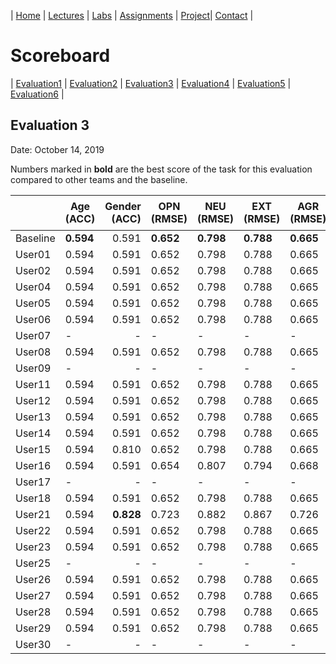 | [Home](../index.md) | [Lectures](../lectures.md) | [Labs](../labs.md) | [Assignments](../assignments.md) | [Project](../project.md)| [Contact](../contact.md) |


# Scoreboard

| [Evaluation1](evaluation1.md) | [Evaluation2](evaluation2.md) | [Evaluation3](evaluation3.md) | [Evaluation4](evaluation4.md) | [Evaluation5](evaluation5.md) | [Evaluation6](evaluation6.md) |

## Evaluation 3

Date: October 14, 2019

Numbers marked in **bold** are the best score of the task for this evaluation compared to other teams and the baseline.


|       | Age (ACC) | Gender (ACC) | OPN (RMSE) | NEU (RMSE) | EXT (RMSE) | AGR (RMSE) | CON (RMSE) | Full Grade |  Rank 🏆 |
|-------|--------------|----------:|------------|------------|------------|------------|------------|------------|-------|
| Baseline|**0.594**|0.591|**0.652**|**0.798**|**0.788**|**0.665**|**0.734**|-|3|
| User01 |0.594|0.591|0.652|0.798|0.788|0.665|0.734|-|3|
| User02 |0.594|0.591|0.652|0.798|0.788|0.665|0.734|-|3|
| User04 |0.594|0.591|0.652|0.798|0.788|0.665|0.734|-|3|
| User05 |0.594|0.591|0.652|0.798|0.788|0.665|0.734|-|3|
| User06 |0.594|0.591|0.652|0.798|0.788|0.665|0.734|-|3|
| User07 |-|-|-|-|-|-|-|-|
| User08 |0.594|0.591|0.652|0.798|0.788|0.665|0.734|-|3|
| User09 |-|-|-|-|-|-|-|-|
| User11 |0.594|0.591|0.652|0.798|0.788|0.665|0.734|-|3|
| User12 |0.594|0.591|0.652|0.798|0.788|0.665|0.734|-|3|
| User13 |0.594|0.591|0.652|0.798|0.788|0.665|0.734|-|3|
| User14 |0.594|0.591|0.652|0.798|0.788|0.665|0.734|-|3|
| User15 |0.594|0.810|0.652|0.798|0.788|0.665|0.734|✅|2|
| User16 |0.594|0.591|0.654|0.807|0.794|0.668|0.743|-|3|
| User17 |-|-|-|-|-|-|-|-|
| User18 |0.594|0.591|0.652|0.798|0.788|0.665|0.734|-|
| User21 |0.594|**0.828**|0.723|0.882|0.867|0.726|0.798|✅|1|
| User22 |0.594|0.591|0.652|0.798|0.788|0.665|0.734|-|3|
| User23 |0.594|0.591|0.652|0.798|0.788|0.665|0.734|-|3|
| User25 |-|-|-|-|-|-|-|-|
| User26 |0.594|0.591|0.652|0.798|0.788|0.665|0.734|-|3|
| User27 |0.594|0.591|0.652|0.798|0.788|0.665|0.734|-|3|
| User28 |0.594|0.591|0.652|0.798|0.788|0.665|0.734|-|3|
| User29 |0.594|0.591|0.652|0.798|0.788|0.665|0.734|-|3|
| User30 |-|-|-|-|-|-|-|-|
